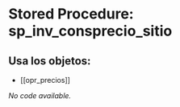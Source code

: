 # Stored Procedure: sp_inv_consprecio_sitio

## Usa los objetos:
- [[opr_precios]]

*No code available.*

